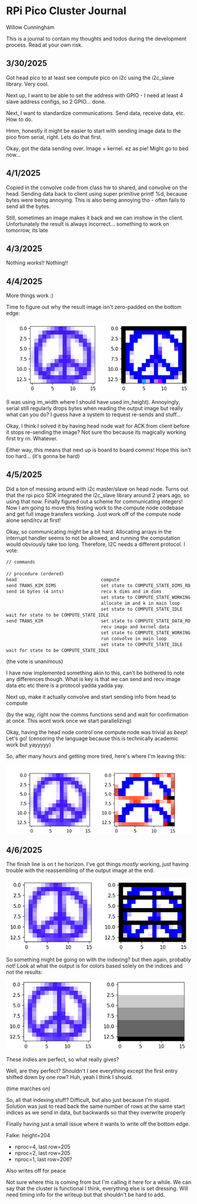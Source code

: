 # RPi Pico Cluster Journal
Willow Cunningham

This is a journal to contain my thoughts and todos during the development process. 
Read at your own risk.

## 3/30/2025

Got head pico to at least see compute pico on i2c using the i2c_slave library.
Very cool.

Next up, I want to be able to set the address with GPIO - I need at least 4 slave address configs, so 2 GPIO... done.

Next, I want to standardize communications. 
Send data, receive data, etc.
How to do.

Hmm, honestly it might be easier to start with sending image data to the pico from serial, right. Lets do that first.

Okay, got the data sending over. Image + kernel. ez as pie! Might go to bed now...

## 4/1/2025

Copied in the convolve code from class hw to shared, and convolve on the head. 
Sending data back to client using super primitive printf %d, because bytes were being annoying.
This is also being annoying tho - often fails to send all the bytes.

Still, sometimes an image makes it back and we can imshow in the client.
Unfortunately the result is always incorrect... something to work on tomorrow, its late

## 4/3/2025

Nothing works!! Nothing!!

## 4/4/2025

More things work :)

Time to figure out why the result image isn't zero-padded on the bottom edge:

![Peace sign thru a sharpen filter](./bad_padding.png)

(I was using im_width where I should have used im_height).
Annoyingly, serial still regularly drops bytes when reading the output image but really what can you do? I guess have a system to request re-sends and stuff...

Okay, I think I solved it by having head node wait for ACK from client before it stops re-sending the image? Not sure tho because its magically working first try rn. 
Whatever.

Either way, this means that next up is board to board comms! Hope this isn't too hard... (it's gonna be hard)

## 4/5/2025

Did a ton of messing around with i2c master/slave on head node. 
Turns out that the rpi pico SDK integrated the i2c_slave library around 2 years ago, so using that now.
Finally figured out a scheme for communicating integers! 
Now I am going to move this testing work to the compute node codebase and get full image transfers working.
Just work off of the compute node alone send/rcv at first!

Okay, so communicating might be a bit hard.
Allocating arrays in the interrupt handler seems to not be allowed, and running the computation would obviously take too long.
Therefore, I2C needs a different protocol.
I vote:

	// commands

	// procedure (ordered)
	head								compute
	send TRANS_KIM_DIMS					set state to COMPUTE_STATE_DIMS_RD
	send 16 bytes (4 ints)				recv k dims and im dims
										set state to COMPUTE_STATE_WORKING
										allocate im and k in main loop
										set state to COMPUTE_STATE_IDLE
	wait for state to be COMPUTE_STATE_IDLE
	send TRANS_KIM						set state to COMPUTE_STATE_DATA_RD
										recv image and kernel data
										set state to COMPUTE_STATE_WORKING
										run convolve in main loop
										set state to COMPUTE_STATE_IDLE
	wait for state to be COMPUTE_STATE_IDLE

(the vote is unanimous)

I have now implemented something akin to this, can't be bothered to note any differences though. 
What is key is that we can send and recv image data etc etc there is a protocol yadda yadda yay.

Next up, make it actually convolve and start sending info from head to compute

(by the way, right now the comms functions send and wait for confirmation at once. This wont work once we start parallelizing)

Okay, having the head node control one compute node was trivial as *beep*! Let's go! (censoring the language because this is technically academic work but yayyyyy)

So, after many hours and getting more tired, here's where I'm leaving this:

![A screenshot of the peace.png image being badly broadcast](./bad_parallel_nproc2.png)

## 4/6/2025

The finish line is on t he horizon. I've got things *mostly* working, just having trouble with the reassembling of the output image at the end.

![A screenshot of the peace.png image having some black rows in the output](./overlap_problems.png)

So something might be going on with the indexing? but then again, probably not! Look at what the output is for colors based solely on the indices and not the results: 

![A screenshot of the peace.png image colored by process](./overlap_problems_indices.png)

These indies are perfect, so what really gives?

Well, are they perfect? Shouldn't I see everything except the first entry shifted down by one row? Huh, yeah I think I should.

(time marches on)

So, all that indexing stuff? Difficult, but also just because I'm stupid. Solution was just to read back the same number of rows at the same start indices as we send in data, but backwards so that they overwrite properly

Finally having just a small issue where it wants to write off the bottom edge.

Falke: height=204
 - nproc=4, last row=205
 - nproc=2, last row=205
 - nproc=1, last row=206?

Also writes off for peace

Not sure where this is coming from but I'm calling it here for a while. We can say that the cluster is functional I think, everything else is set dressing. Will need timing info for the writeup but that shouldn't be hard to add.
